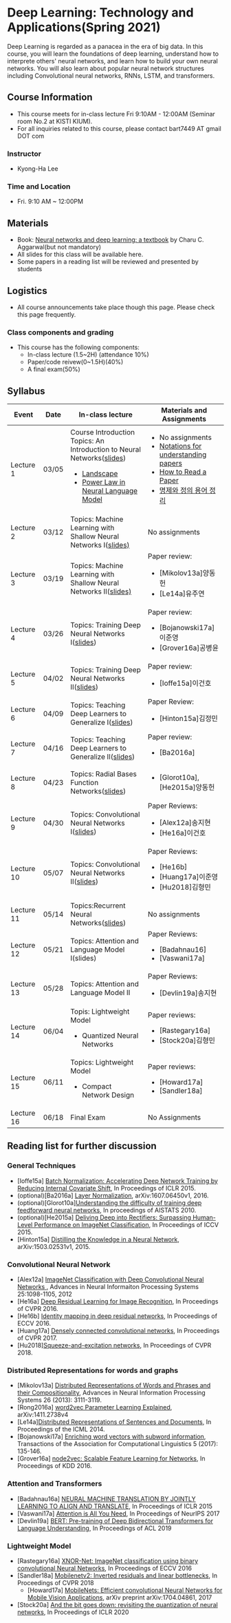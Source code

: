 # Deep Learning: Technology and Applications(Spring 2021)
Deep Learning is regarded as a panacea in the era of big data.
In this course, you will learn the foundations of deep learning, understand how to interprete others' neural networks, and learn how to build your own neural networks.
You will also learn about popular neural network structures including Convolutional neural networks, RNNs, LSTM, and transformers.

## Course Information
- This course meets for in-class lecture Fri 9:10AM - 12:00AM (Seminar room No.2 at KISTI KIUM).
- For all inquiries related to this course, please contact bart7449 AT gmail DOT com
### Instructor
- Kyong-Ha Lee 
### Time and Location
- Fri. 9:10 AM ~ 12:00PM
## Materials
- Book: <a href="https://link.springer.com/book/10.1007/978-3-319-94463-0">Neural networks and deep learning: a textbook</a> by Charu C. Aggarwal(but not mandatory)
- All slides for this class will be available here. 
- Some papers in a reading list will be reviewed and presented by students  
## Logistics
- All course announcements take place though this page. Please check this page frequently.
### Class components and grading
- This course has the following components:
  - In-class lecture (1.5~2H) (attendance 10%)
  - Paper/code reivew(0~1.5H)(40%)
  - A final exam(50%)

## Syllabus
|Event|Date|In-class lecture|Materials and Assignments|
|------|----|-------------|---------|
|Lecture 1|03/05|Course Introduction<br>Topics: An Introduction to Neural Networks(<a href="http://www.charuaggarwal.net/Chap1slides.pdf">slides</a>)<ul><li><a href="https://github.com/bart7449/lecture2021a/blob/slides/landscape.pdf">Landscape</a><li><a href="https://arxiv.org/pdf/2001.08361.pdf">Power Law in Neural Language Model</a>|<ul><li>No assignments <li><a href="https://www.deeplearningbook.org/contents/notation.html">Notations for understanding papers</a><li><a href="https://web.stanford.edu/class/ee384m/Handouts/HowtoReadPaper.pdf">How to Read a Paper</a><li><a href="https://bart7449.tistory.com/9">명제와 정의 용어 정리</a>|
|Lecture 2|03/12|Topics: Machine Learning with Shallow Neural Networks I(<a href="http://www.charuaggarwal.net/Chap2slides.pdf">slides)</a> |No assignments|
|Lecture 3|03/19|Topics: Machine Learning with Shallow Neural Networks II(<a href="http://www.charuaggawal.net/Chap2slides.pdf">slides)</a>|Paper review:<ul><li>[Mikolov13a]양동헌<li>[Le14a]유주연 |
|Lecture 4|03/26|Topics: Training Deep Neural Networks I(<a href="http://www.charuaggarwal.net/Chap3slides.pdf">slides</a>)|Paper review:<ul><li>[Bojanowski17a]이준영<li>[Grover16a]공병윤|
|Lecture 5|04/02|Topics: Training Deep Neural Networks II(<a href="http://www.charuaggarwal.net/Chap3slides.pdf">slides</a>)|Paper review:<ul><li>[Ioffe15a]이건호 |
|Lecture 6|04/09|Topics: Teaching Deep Learners to Generalize I(<a href="http://www.charuaggarwal.net/Chap4slides.pdf">slides</a>)|Paper Review:<ul><li>[Hinton15a]김정민 |
|Lecture 7|04/16|Topics: Teaching Deep Learners to Generalize II(<a href="http://www.charuaggarwal.net/Chap4slides.pdf">slides</a>)|Paper review:<ul><li>[Ba2016a] |
|Lecture 8|04/23|Topics: Radial Bases Function Networks(<a href="http://www.charuaggarwal.net/Chap5slides.pdf">slides</a>)|<ul><li>[Glorot10a],[He2015a]양동헌 |
|Lecture 9|04/30|Topics: Convolutional Neural Networks I(<a href="http://www.charuaggarwal.net/Chap8slides.pdf">slides</a>)|Paper Reviews:<ul><li>[Alex12a]송지현<li>[He16a]이건호 |
|Lecture 10|05/07|Topics: Convolutional Neural Networks II(<a href="http://www.charuaggarwal.net/Chap8slides.pdf">slides</a>)|Paper Reviews:<ul><li>[He16b]<li>[Huang17a]이준영<li>[Hu2018]김형민 |
|Lecture 11|05/14|Topics:Recurrent Neural Networks(<a href="http://www.charuaggarwal.net/Chap7slides.pdf">slides</a>)|No assignments | 
|Lecture 12|05/21|Topics: Attention and Language Model I(slides)|Paper Reviews:<ul><li>[Badahnau16]<li>[Vaswani17a]|
|Lecture 13|05/28|Topics: Attention and Language Model II|Paper Reviews:<ul><li>[Devlin19a]송지현 |
|Lecture 14|06/04|Topis: Lightweight Model<ul><li>Quantized Neural Networks|Paper reviews:<ul><li>[Rastegary16a]<li>[Stock20a]김형민|
|Lecture 15|06/11|Topics: Lightweight Model<ul><li>Compact Network Design|Paper reviews:<ul><li>[Howard17a]<li>[Sandler18a] |
|Lecture 16|06/18|Final Exam|No Assignments | 
  
## Reading list for further discussion
### General Techniques
- [Ioffe15a] <a href="http://proceedings.mlr.press/v37/ioffe15.pdf"> Batch Normalization: Accelerating Deep Network Training by Reducing Internal Covariate Shift</a>, In Proceedings of ICLR 2015.
- (optional)[Ba2016a] <a href="https://arxiv.org/pdf/1607.06450.pdf?utm_source=sciontist.com">Layer Normalization</a>, arXiv:1607.06450v1, 2016.
- (optional)[Glorot10a]<a href="http://proceedings.mlr.press/v9/glorot10a/glorot10a.pdf">Understanding the difficulty of training deep feedforward neural networks</a>, In proceedings of AISTATS 2010.
- (optional)[He2015a] <a href="https://openaccess.thecvf.com/content_iccv_2015/papers/He_Delving_Deep_into_ICCV_2015_paper.pdf">Deliving Deep into Rectifiers: Surpassing Human-Level Performance on ImageNet Classification</a>, In Proceedings of ICCV 2015.
- [Hinton15a] <a href="https://arxiv.org/pdf/1503.02531.pdf">Distilling the Knowledge in a Neural Network</a>, arXiv:1503.02531v1, 2015.

### Convolutional Neural Network
- [Alex12a] <a href="https://kr.nvidia.com/content/tesla/pdf/machine-learning/imagenet-classification-with-deep-convolutional-nn.pdf">ImageNet Classification with Deep Convolutional Neural Networks </a>,  Advances in Neural Informaiton Processing Systems 25:1098-1105, 2012
- [He16a] <a href="https://openaccess.thecvf.com/content_cvpr_2016/papers/He_Deep_Residual_Learning_CVPR_2016_paper.pdf">Deep Residual Learning for Image Recognition</a>, In Proceedings of CVPR 2016.
- [He16b] <a href="https://arxiv.org/pdf/1603.05027.pdf">Identity mapping in deep residual networks</a>, In Proceedings of ECCV 2016.
- [Huang17a] <a href="https://openaccess.thecvf.com/content_cvpr_2017/papers/Huang_Densely_Connected_Convolutional_CVPR_2017_paper.pdf">Densely connected convolutional networks</a>, In Proceedings of CVPR 2017.
- [Hu2018]<a href="">Squeeze-and-excitation networks</a>, In Proceedings of CVPR 2018.

### Distributed Representations for words and graphs
- [Mikolov13a] <a href="https://arxiv.org/pdf/1310.4546.pdf">Distributed Representations of Words and Phrases and their Compositionality</a>, Advances in Neural Information Processing Systems 26 (2013): 3111-3119.
- [Rong2016a] <a href="https://arxiv.org/pdf/1411.2738.pdf&xid=25657,15700021,15700124,15700149,15700168,15700186,15700191,15700201,15700208&usg=ALkJrhhNCZKc2CO7hRoTrGd6aH2nBc-ZVQ">word2vec Parameter Learning Explained</a>, arXiv:1411.2738v4
- [Le14a]<a href="http://proceedings.mlr.press/v32/le14.pdf">Distributed Representations of Sentences and Documents</a>, In Proceedings of the ICML 2014.
- [Bojanowski17a] <a href="https://www.mitpressjournals.org/doi/pdfplus/10.1162/tacl_a_00051?source=post_page---------------------------">Enriching word vectors with subword information</a>, Transactions of the Association for Computational Linguistics 5 (2017): 135-146.
- [Grover16a] <a href="https://dl.acm.org/doi/pdf/10.1145/2939672.2939754">node2vec: Scalable Feature Learning for Networks</a>, In Proceedings of KDD 2016.

### Attention and Transformers
- [Badahnau16a] <a href="https://arxiv.org/pdf/1409.0473.pdf"> NEURAL MACHINE TRANSLATION BY JOINTLY LEARNING TO ALIGN AND TRANSLATE</a>, In Proceedings of ICLR 2015
- [Vaswani17a] <a href="https://arxiv.org/pdf/1706.03762.pdf">Attention is All You Need<a>, In Proceedings of NeurIPS 2017  
- [Devlin19a] <a href="https://www.aclweb.org/anthology/N19-1423/">BERT: Pre-training of Deep Bidirectional Transformers for Language Understanding</a>, In Proceedings of ACL 2019

### Lightweight Model
  - [Rastegary16a] <a href="https://arxiv.org/pdf/1603.05279.pdf?source=post_page---------------------------">XNOR-Net: ImageNet classification using binary convolutional Neural Networks</a>, In Proceedings of ECCV 2016
  - [Sandler18a] <a href="https://openaccess.thecvf.com/content_cvpr_2018/papers/Sandler_MobileNetV2_Inverted_Residuals_CVPR_2018_paper.pdf">Mobilenetv2: Inverted residuals and linear bottlenecks</a>, In Proceedings of CVPR 2018
    - [Howard17a] <a href="https://arxiv.org/abs/1704.04861">MobileNets: Efficient convolutional Neural Networks for Mobile Vision Applications</a>, arXiv preprint arXiv:1704.04861, 2017
  - [Stock20a] <a href="https://arxiv.org/pdf/1907.05686.pdf?utm_campaign=ExternalTechRecSeptember52019&utm_content=100275348&utm_medium=social&utm_source=twitter&hss_channel=tw-992153930095251456">And the bit goes down: revisiting the quantization of neural networks</a>, In Proceedings of ICLR 2020
